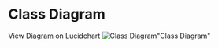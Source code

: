 # Class Diagram

View [Diagram](https://lucid.app/documents/view/958e43e4-215e-419c-af32-b40d9e769b04) on Lucidchart
![Class Diagram](https://lucid.app/publicSegments/view/976e8b65-89dc-44cb-96a5-4685064dc47a/image.jpeg)"Class Diagram"
